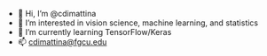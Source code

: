 - 👋 Hi, I’m @cdimattina
- 👀 I’m interested in vision science, machine learning, and statistics
- 🌱 I’m currently learning TensorFlow/Keras
- 📫 cdimattina@fgcu.edu

<!---
cdimattina/cdimattina is a ✨ special ✨ repository because its `README.md` (this file) appears on your GitHub profile.
You can click the Preview link to take a look at your changes.
--->
